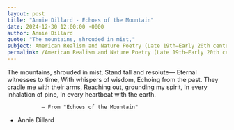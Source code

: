 ```yaml
---
layout: post
title: "Annie Dillard - Echoes of the Mountain"
date: 2024-12-30 12:00:00 -0000
author: Annie Dillard
quote: "The mountains, shrouded in mist,"
subject: American Realism and Nature Poetry (Late 19th–Early 20th century)
permalink: /American Realism and Nature Poetry (Late 19th–Early 20th century)/Annie Dillard/Annie Dillard - Echoes of the Mountain
---
```


The mountains, shrouded in mist,
Stand tall and resolute—
Eternal witnesses to time,
With whispers of wisdom,
Echoing from the past.
They cradle me with their arms,
Reaching out, grounding my spirit,
In every inhalation of pine,
In every heartbeat with the earth.

               – From "Echoes of the Mountain"

- Annie Dillard
